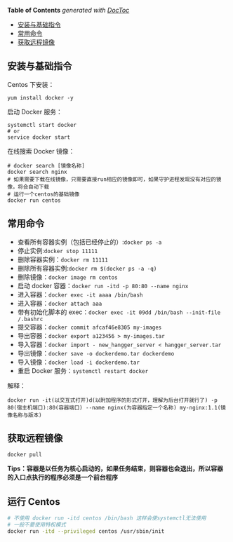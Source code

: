 <!-- START doctoc generated TOC please keep comment here to allow auto update -->
<!-- DON'T EDIT THIS SECTION, INSTEAD RE-RUN doctoc TO UPDATE -->

**Table of Contents** _generated with [DocToc](https://github.com/thlorenz/doctoc)_

- [安装与基础指令](#%E5%AE%89%E8%A3%85%E4%B8%8E%E5%9F%BA%E7%A1%80%E6%8C%87%E4%BB%A4)
- [常用命令](#%E5%B8%B8%E7%94%A8%E5%91%BD%E4%BB%A4)
- [获取远程镜像](#%E8%8E%B7%E5%8F%96%E8%BF%9C%E7%A8%8B%E9%95%9C%E5%83%8F)

<!-- END doctoc generated TOC please keep comment here to allow auto update -->

## 安装与基础指令

Centos 下安装：

    yum install docker -y

启动 Docker 服务：

```shell
systemctl start docker
# or
service docker start
```

在线搜索 Docker 镜像：

    # docker search [镜像名称]
    docker search nginx
    # 如果需要下载在线镜像，只需要直接run相应的镜像即可，如果守护进程发现没有对应的镜像，将会自动下载
    # 运行一个centos的基础镜像
    docker run centos

## 常用命令

- 查看所有容器实例（包括已经停止的）:`docker ps -a`
- 停止实例:`docker stop 11111`
- 删除容器实例：`docker rm 11111`
- 删除所有容器实例:`docker rm $(docker ps -a -q)`
- 删除镜像：`docker image rm centos`
- 启动 docker 容器：`docker run -itd -p 80:80 --name nginx`
- 进入容器：`docker exec -it aaaa /bin/bash`
- 进入容器：`docker attach aaa`
- 带有初始化脚本的 exec：`docker exec -it 09dd /bin/bash --init-file /.bashrc`
- 提交容器：`docker commit afcaf46e8305 my-images`
- 导出容器：`docker export a123456 > my-images.tar`
- 导入容器：`docker import - new_hangger_server < hangger_server.tar`
- 导出镜像：`docker save -o dockerdemo.tar dockerdemo`
- 导入镜像：`docker load -i dockerdemo.tar`
- 重启 Docker 服务：`systemctl restart docker`

解释：

    docker run -it(以交互式打开)d(以附加程序的形式打开，理解为后台打开就行了) -p 80(宿主机端口):80(容器端口) --name nginx(为容器指定一个名称) my-nginx:1.1(镜像名称与版本)

## 获取远程镜像

    docker pull

**Tips：容器是以任务为核心启动的，如果任务结束，则容器也会退出，所以容器的入口点执行的程序必须是一个前台程序**

## 运行 Centos

```bash
# 不使用 docker run -itd centos /bin/bash 这样会使systemctl无法使用
# 一般不要使用特权模式
docker run -itd --privileged centos /usr/sbin/init
```
